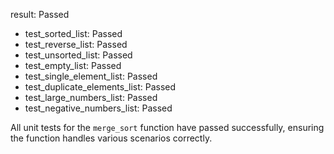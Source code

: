 result: Passed

- test_sorted_list: Passed
- test_reverse_list: Passed
- test_unsorted_list: Passed
- test_empty_list: Passed
- test_single_element_list: Passed
- test_duplicate_elements_list: Passed
- test_large_numbers_list: Passed
- test_negative_numbers_list: Passed

All unit tests for the `merge_sort` function have passed successfully, ensuring the function handles various scenarios correctly.